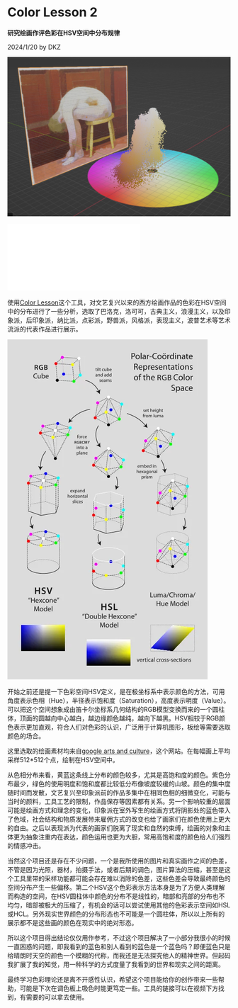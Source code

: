 # Color Lesson 2  

**研究绘画作评色彩在HSV空间中分布规律**

2024/1/20 by DKZ

![color lesson](./blogImg/colorlesson_uglow.png)


<iframe src="//player.bilibili.com/player.html?aid=454061317&bvid=BV1D5411C7Lq&cid=1413338797&p=1" scrolling="no" border="0" frameborder="no" framespacing="0" allowfullscreen="true"> </iframe>


使用[Color Lesson](https://davidkingzyb.github.io/template/ColorLesson.htm)这个工具，对文艺复兴以来的西方绘画作品的色彩在HSV空间中的分布进行了一些分析，选取了巴洛克，洛可可，古典主义，浪漫主义，以及印象派，后印象派，纳比派，点彩派，野兽派，风格派，表现主义，波普艺术等艺术流派的代表作品进行展示。

![hsv](./blogImg/hsv_rgb.webp)

开始之前还是提一下色彩空间HSV定义，是在极坐标系中表示颜色的方法，可用角度表示色相（Hue），半径表示饱和度（Saturation），高度表示明度（Value）。可以把这个空间想象成由笛卡尔坐标系几何结构的RGB模型变换而来的一个圆柱体，顶面的圆越向中心越白，越边缘颜色越纯，越向下越黑。HSV相较于RGB颜色表示更加直观，符合人们对色彩的认识，广泛用于计算机图形，板绘等需要选取颜色的场合。

这里选取的绘画素材均来自[google arts and culture](https://artsandculture.google.com/)，这个网站。在每幅画上平均采样512*512个点，绘制在HSV空间中。

从色相分布来看，黄蓝这条线上分布的颜色较多，尤其是高饱和度的颜色。紫色分布最少，绿色的使用明度和饱和度都比较低分布像坡度较缓的山坡。颜色的集中度随时间而发散，文艺复兴至印象派前的作品多集中在相同色相的细微变化，可能与当时的颜料，工具工艺的限制，作品保存等因素都有关系。另一个影响较重的层面可能是绘画方式和理念的变化，印象派在室外写生的绘画方式将阴影处的蓝色带入了色域，社会结构和物质发展带来雇佣方式的改变也给了画家们在颜色使用上更大的自由。之后以表现派为代表的画家们脱离了现实和自然的束缚，绘画的对象和主体更为抽象注重内在表达，颜色运用也更为大胆，常用高饱和度的颜色给人们强烈的情感冲击。  

当然这个项目还是存在不少问题，一个是我所使用的图片和真实画作之间的色差，不管是因为光照，器材，拍摄手法，或者后期的调色，图片算法的压缩，甚至是这个工具里带的采样功能都可能会存在难以消除的色差，这些色差会导致最终颜色的空间分布产生一些偏移。第二个HSV这个色彩表示方法本身是为了方便人类理解而构造的空间，在HSV圆柱体中颜色的分布不是线性的，暗部和亮部的分布也不均匀，暗部被极大的压缩了，有机会的话可以尝试使用其他的色彩表示空间如HSL或HCL。另外现实世界颜色的分布形态也不可能是一个圆柱体，所以以上所有的展示都不是这些画的颜色在现实中的绝对形态。

所以这个项目得出结论仅仅用作参考，不过这个项目解决了一小部分我很小的时候一直困惑的问题，即我看到的蓝色和别人看到的蓝色是一个蓝色吗？即便蓝色只是给晴朗时天空的颜色一个模糊的代称，而我还是无法探究他人的精神世界。但起码我扩展了我的知觉，用一种科学的方式度量了我看到的世界和现实之间的距离。  

最终学习色彩理论还是离不开感性认识，希望这个项目能给你的创作带来一些帮助，可能是下次在调色板上吸色时能更笃定一些。工具的链接可以在视频下方找到，有需要的可以拿去使用。

